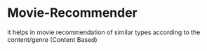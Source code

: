 # Movie-Recommender

it helps in movie recommendation of similar types according to the content/genre (Content Based)

